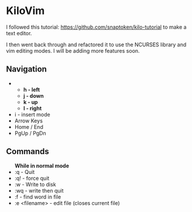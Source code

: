# KiloVim
I followed this tutorial: https://github.com/snaptoken/kilo-tutorial to make a text editor. 

I then went back through and refactored it to use the NCURSES library and vim editing modes. I will be adding more features soon.

## Navigation
<ul>
    <li>
        <ul>
            <b><li>h - left</li>
            <li>j - down</li>
            <li>k - up</li>
            <li>l - right</li></b>
        </ul>
    </li>
    <li>i - insert mode</li>
    <li>Arrow Keys</li>
    <li>Home / End</li>
    <li>PgUp / PgDn</li>
</ul>

## Commands

<ul>
    <span><b>While in normal mode</b></span>
    <li>:q - Quit</li>
    <li>:q! - force quit
    <li>:w - Write to disk</li>
    <li>:wq - write then quit</li>
    <li>:f - find word in file</li>
    <li>:e &ltfilename&gt - edit file (closes current file)</li>
</ul>

